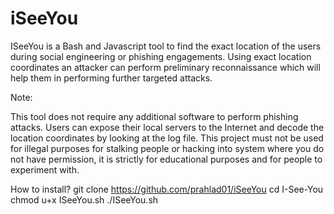 # iSeeYou

ISeeYou is a Bash and Javascript tool to find the exact location of the users during social engineering or phishing engagements. Using exact location coordinates an attacker can perform preliminary reconnaissance which will help them in performing further targeted attacks.

Note:

This tool does not require any additional software to perform phishing attacks.
Users can expose their local servers to the Internet and decode the location coordinates by looking at the log file.
This project must not be used for illegal purposes for stalking people or hacking into system where you do not have permission, it is strictly for educational purposes and for people to experiment with.

How to install?
git clone https://github.com/prahlad01/iSeeYou
cd I-See-You
chmod u+x ISeeYou.sh
./ISeeYou.sh
